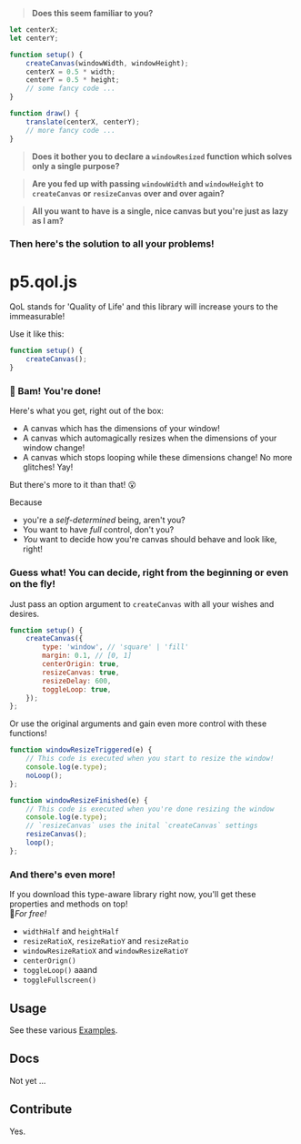 > **Does this seem familiar to you?**

```js
let centerX;
let centerY;

function setup() {
	createCanvas(windowWidth, windowHeight);
	centerX = 0.5 * width;
	centerY = 0.5 * height;
	// some fancy code ...
}

function draw() {
	translate(centerX, centerY);
	// more fancy code ...
}
```

> **Does it bother you to declare a `windowResized` function which solves only a single purpose?**

> **Are you fed up with passing `windowWidth` and `windowHeight` to `createCanvas` or `resizeCanvas` over and over again?**

> **All you want to have is a single, nice canvas but you're just as lazy as I am?**

### Then here's the solution to all your problems!

# p5.qol.js

QoL stands for 'Quality of Life' and this library will increase yours to the immeasurable!

Use it like this:

```js
function setup() {
	createCanvas();
}
```

### 🚀 Bam! You're done!

Here's what you get, right out of the box:
* A canvas which has the dimensions of your window!
* A canvas which automagically resizes when the dimensions of your window change!
* A canvas which stops looping while these dimensions change! No more glitches! Yay!

But there's more to it than that! 😮

Because
* you're a *self-determined* being, aren't you?
* You want to have *full* control, don't you?
* *You* want to decide how you're canvas should behave and look like, right!

### Guess what! You can decide, right from the beginning or even on the fly!

Just pass an option argument to `createCanvas` with all your wishes and desires.

```js
function setup() {
	createCanvas({
		type: 'window', // 'square' | 'fill'
		margin: 0.1, // [0, 1]
		centerOrigin: true,
		resizeCanvas: true,
		resizeDelay: 600,
		toggleLoop: true,
	});
};
```

Or use the original arguments and gain even more control with these functions!

```js
function windowResizeTriggered(e) {
	// This code is executed when you start to resize the window!
	console.log(e.type);
	noLoop();
};

function windowResizeFinished(e) {
	// This code is executed when you're done resizing the window
	console.log(e.type);
	// `resizeCanvas` uses the inital `createCanvas` settings
	resizeCanvas();
	loop();
};
```

### And there's even more!

If you download this type-aware library right now, you'll get these properties and methods on top!\
🌟*For free!*
* `widthHalf` and `heightHalf`
* `resizeRatioX`, `resizeRatioY` and `resizeRatio`
* `windowResizeRatioX` and `windowResizeRatioY`
* `centerOrign()`
* `toggleLoop()` aaand
* `toggleFullscreen()`


## Usage

See these various [Examples](https://github.com/error-four-o-four/p5.qol.js/tree/main/examples).

## Docs

Not yet ...

## Contribute

Yes.